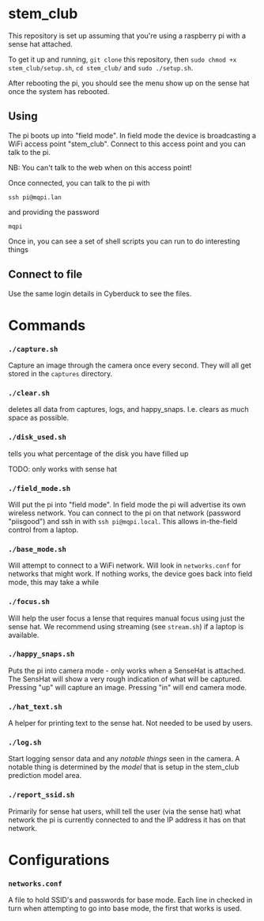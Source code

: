 # stem_club

This repository is set up assuming that you're using a raspberry pi with a sense hat attached. 

To get it up and running, ```git clone``` this repository, then ```sudo chmod +x stem_club/setup.sh```, ```cd stem_club/``` and ```sudo ./setup.sh```.

After rebooting the pi, you should see the menu show up on the sense hat once the system has rebooted. 


## Using

The pi boots up into "field mode".  In field mode the device is broadcasting a WiFi access point "stem_club".  Connect to this access point and you can talk to the pi.

NB: You can't talk to the web when on this access point!

Once connected, you can talk to the pi with

`ssh pi@mqpi.lan`

and providing the password

`mqpi`

Once in, you can see a set of shell scripts you can run to do interesting things

## Connect to file

Use the same login details in Cyberduck to see the files.

# Commands

### `./capture.sh`

Capture an image through the camera once every second.  They will all get stored in the `captures` directory.

### `./clear.sh`

deletes all data from captures, logs, and happy_snaps. I.e. clears as much space as possible.

### `./disk_used.sh`

tells you what percentage of the disk you have filled up

TODO: only works with sense hat

### `./field_mode.sh`

Will put the pi into "field mode".  In field mode the pi will advertise its own wireless network.  You can connect to the pi on that network (password "piisgood") and ssh in with `ssh pi@mqpi.local`.  This allows in-the-field control from a laptop.

### `./base_mode.sh`

Will attempt to connect to a WiFi network.  Will look in `networks.conf` for networks that might work.  If nothing works, the device goes back into field mode, this may take a while

### `./focus.sh`

Will help the user focus a lense that requires manual focus using just the sense hat.  We recommend using streaming (see `stream.sh`) if a laptop is available.

### `./happy_snaps.sh`

Puts the pi into camera mode - only works when a SenseHat is attached.  The SensHat will show a very rough indication of what will be captured.  Pressing "up" will capture an image.  Pressing "in" will end camera mode.

### `./hat_text.sh`

A helper for printing text to the sense hat.  Not needed to be used by users.

### `./log.sh`

Start logging sensor data and any _notable things_ seen in the camera.  A notable thing is determined by the _model_ that is setup in the stem_club prediction model area.

### `./report_ssid.sh`

Primarily for sense hat users, whill tell the user (via the sense hat) what network the pi is currently connected to and the IP address it has on that network.

# Configurations

### `networks.conf`

A file to hold SSID's and passwords for base mode.  Each line in checked in turn when attempting to go into base mode, the first that works is used.
